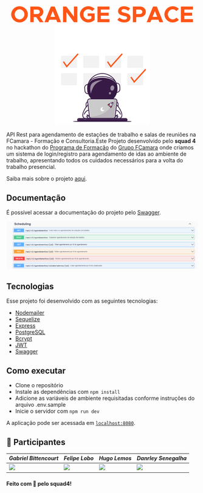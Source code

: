 <div align='center'>
  <img src='https://github.com/felipeblobo/squad4-backend/blob/master/BrandName.svg'>
</div>

<div align='center'>
  <img src='https://github.com/felipeblobo/squad4-backend/blob/master/AstronautCalendar.svg' width=250>
</div>

 API Rest para agendamento de estações de trabalho e salas de reuniões na FCamara - Formação e Consultoria.Este Projeto desenvolvido pelo **squad 4** no hackathon do [Programa de Formação](https://digital.fcamara.com.br/programadeformacao) do [Grupo FCamara](https://www.fcamara.com.br/) onde criamos um sistema de login/registro para agendamento de idas ao ambiente de trabalho, apresentando todos os cuidados necessários para a volta do trabalho presencial.
 
 Saiba mais sobre o projeto [aqui](https://acbragab.medium.com/orange-space-encarando-o-novo-normal-na-reabertura-dos-escrit%C3%B3rios-e821808cf311).
 
## Documentação

É possível acessar a documentação do projeto pelo [Swagger](https://orange-space.herokuapp.com/docs/|).

 <img src="https://github.com/felipeblobo/squad4-backend/blob/master/postman_sample.PNG" alt="postman_sample" width="800">

## Tecnologias

Esse projeto foi desenvolvido com as seguintes tecnologias:

- [Nodemailer](https://nodemailer.com/about/)
- [Sequelize](https://sequelize.org/)
- [Express](https://expressjs.com/pt-br/)
- [PostgreSQL](https://www.elephantsql.com/)
- [Bcrypt](https://www.npmjs.com/package/bcrypt)
- [JWT](https://jwt.io/)
- [Swagger](https://swagger.io/)

##  Como executar

- Clone o repositório
- Instale as dependências com `npm install`
- Adicione as variáveis de ambiente requisitadas conforme instruções do arquivo .env.sample
- Inicie o servidor com `npm run dev`

A aplicação pode ser acessada em [`localhost:8080`](http://localhost:8080).

## 👤 Participantes
|_Gabriel Bittencourt_|_Felipe Lobo_|_Hugo Lemos_|_Danrley Senegalha_|
|---|---|---|---|
|<img src="https://github.com/gabrlcj.png" width="140">|<img src="https://github.com/felipeblobo.png" width="140">|<img src="https://github.com/hirogawa.png" width="140">|<img src="https://github.com/dansenpir.png" width="140">

#### Feito com 🧡 pelo squad4!
